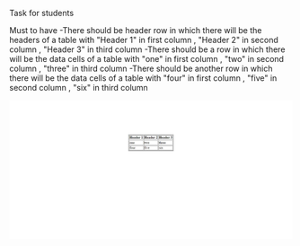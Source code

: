 Task for students

Must to have
-There should be header row in which there will be the headers of a table with "Header 1" in first column , "Header 2" in second column , "Header 3" in third column
-There should be a row in which there will be the data cells of a table with "one" in first column , "two" in second column , "three" in third column
-There should be another row in which there will be the data cells of a table with "four" in first column , "five" in second column , "six" in third column

<img src="image.png" >